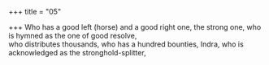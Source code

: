+++
title = "05"

+++
Who has a good left (horse) and a good right one, the strong one, who  is hymned as the one of good resolve,  
who distributes thousands, who has a hundred bounties, Indra, who is  acknowledged as the stronghold-splitter,  